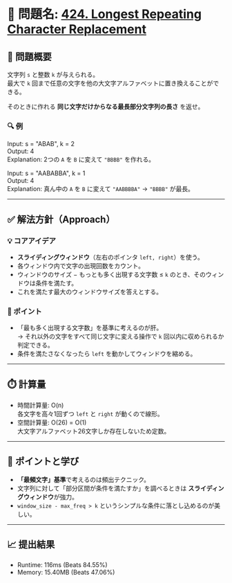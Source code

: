 # 🧩 問題名: [424. Longest Repeating Character Replacement](https://leetcode.com/problems/longest-repeating-character-replacement/)

## 📝 問題概要

文字列 `s` と整数 `k` が与えられる。  
最大で `k` 回まで任意の文字を他の大文字アルファベットに置き換えることができる。  

そのときに作れる **同じ文字だけからなる最長部分文字列の長さ** を返せ。

### 🔍 例
Input: s = "ABAB", k = 2  
Output: 4  
Explanation: 2つの `A` を `B` に変えて `"BBBB"` を作れる。

Input: s = "AABABBA", k = 1  
Output: 4  
Explanation: 真ん中の `A` を `B` に変えて `"AABBBBA"` → `"BBBB"` が最長。

---

## ✅ 解法方針（Approach）

### 💡 コアアイデア
- **スライディングウィンドウ**（左右のポインタ `left, right`）を使う。
- 各ウィンドウ内で文字の出現回数をカウント。
- ウィンドウのサイズ − もっとも多く出現する文字数 ≤ `k` のとき、そのウィンドウは条件を満たす。
- これを満たす最大のウィンドウサイズを答えとする。

### 🧠 ポイント
- 「最も多く出現する文字数」を基準に考えるのが肝。  
  → それ以外の文字をすべて同じ文字に変える操作で `k` 回以内に収められるか判定できる。  
- 条件を満たさなくなったら `left` を動かしてウィンドウを縮める。  

---

## ⏱️ 計算量
- 時間計算量: O(n)  
  各文字を高々1回ずつ `left` と `right` が動くので線形。  
- 空間計算量: O(26) = O(1)  
  大文字アルファベット26文字しか存在しないため定数。

---

## 🧠 ポイントと学び
- **「最頻文字」基準**で考えるのは頻出テクニック。  
- 文字列に対して「部分区間が条件を満たすか」を調べるときは **スライディングウィンドウ**が強力。  
- `window_size - max_freq > k` というシンプルな条件に落とし込めるのが美しい。

---

## 📈 提出結果
- Runtime: 116ms (Beats 84.55%)  
- Memory: 15.40MB (Beats 47.06%)
